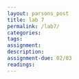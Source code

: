 ```yaml
---  
layout: parsons_post  
title: lab 7 
permalink: /lab7/  
categories:   
tags:  
assignment: 
description: 
assignment-due: 02/03
readings: 
---  
```

